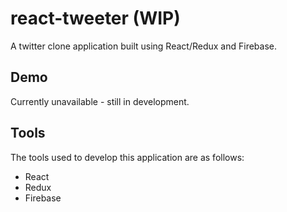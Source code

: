 # react-tweeter (WIP)

A twitter clone application built using React/Redux and Firebase.

## Demo

Currently unavailable - still in development.

## Tools

The tools used to develop this application are as follows:

* React
* Redux
* Firebase